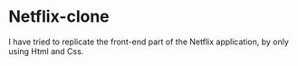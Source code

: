 # Netflix-clone
I have tried to replicate the front-end part of the Netflix application, by only using Html and Css.
